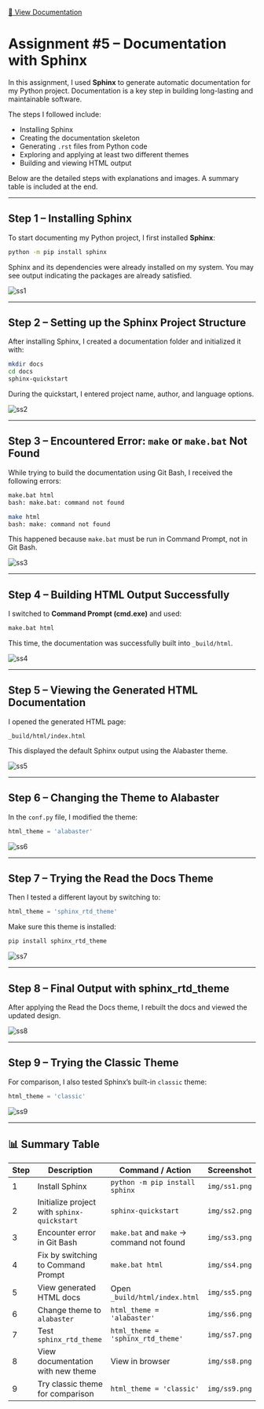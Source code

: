 
[📘 View Documentation](https://azrasugec.github.io/assignment5/)



# Assignment #5 – Documentation with Sphinx

In this assignment, I used **Sphinx** to generate automatic documentation for my Python project. Documentation is a key step in building long-lasting and maintainable software.

The steps I followed include:

- Installing Sphinx
- Creating the documentation skeleton
- Generating `.rst` files from Python code
- Exploring and applying at least two different themes
- Building and viewing HTML output

Below are the detailed steps with explanations and images. A summary table is included at the end.

---

## Step 1 – Installing Sphinx

To start documenting my Python project, I first installed **Sphinx**:

```bash
python -m pip install sphinx
```

Sphinx and its dependencies were already installed on my system. You may see output indicating the packages are already satisfied.

![ss1](img/ss1.png)

---

## Step 2 – Setting up the Sphinx Project Structure

After installing Sphinx, I created a documentation folder and initialized it with:

```bash
mkdir docs
cd docs
sphinx-quickstart
```

During the quickstart, I entered project name, author, and language options.

![ss2](img/ss2.png)

---

## Step 3 – Encountered Error: `make` or `make.bat` Not Found

While trying to build the documentation using Git Bash, I received the following errors:

```bash
make.bat html
bash: make.bat: command not found

make html
bash: make: command not found
```

This happened because `make.bat` must be run in Command Prompt, not in Git Bash.

![ss3](img/ss3.png)

---

## Step 4 – Building HTML Output Successfully

I switched to **Command Prompt (cmd.exe)** and used:

```cmd
make.bat html
```

This time, the documentation was successfully built into `_build/html`.

![ss4](img/ss4.png)

---

## Step 5 – Viewing the Generated HTML Documentation

I opened the generated HTML page:

```text
_build/html/index.html
```

This displayed the default Sphinx output using the Alabaster theme.

![ss5](img/ss5.png)

---

## Step 6 – Changing the Theme to Alabaster

In the `conf.py` file, I modified the theme:

```python
html_theme = 'alabaster'
```

![ss6](img/ss6.png)

---

## Step 7 – Trying the Read the Docs Theme

Then I tested a different layout by switching to:

```python
html_theme = 'sphinx_rtd_theme'
```

Make sure this theme is installed:

```bash
pip install sphinx_rtd_theme
```

![ss7](img/ss7.png)

---

## Step 8 – Final Output with sphinx_rtd_theme

After applying the Read the Docs theme, I rebuilt the docs and viewed the updated design.

![ss8](img/ss8.png)

---

## Step 9 – Trying the Classic Theme

For comparison, I also tested Sphinx’s built-in `classic` theme:

```python
html_theme = 'classic'
```

![ss9](img/ss9.png)

---

## 📊 Summary Table

| Step | Description                                      | Command / Action                                | Screenshot     |
|------|--------------------------------------------------|--------------------------------------------------|----------------|
| 1    | Install Sphinx                                   | `python -m pip install sphinx`                  | `img/ss1.png`  |
| 2    | Initialize project with `sphinx-quickstart`      | `sphinx-quickstart`                             | `img/ss2.png`  |
| 3    | Encounter error in Git Bash                      | `make.bat` and `make` → command not found       | `img/ss3.png`  |
| 4    | Fix by switching to Command Prompt               | `make.bat html`                                 | `img/ss4.png`  |
| 5    | View generated HTML docs                         | Open `_build/html/index.html`                   | `img/ss5.png`  |
| 6    | Change theme to `alabaster`                      | `html_theme = 'alabaster'`                      | `img/ss6.png`  |
| 7    | Test `sphinx_rtd_theme`                          | `html_theme = 'sphinx_rtd_theme'`               | `img/ss7.png`  |
| 8    | View documentation with new theme                | View in browser                                 | `img/ss8.png`  |
| 9    | Try classic theme for comparison                 | `html_theme = 'classic'`                        | `img/ss9.png`  |
